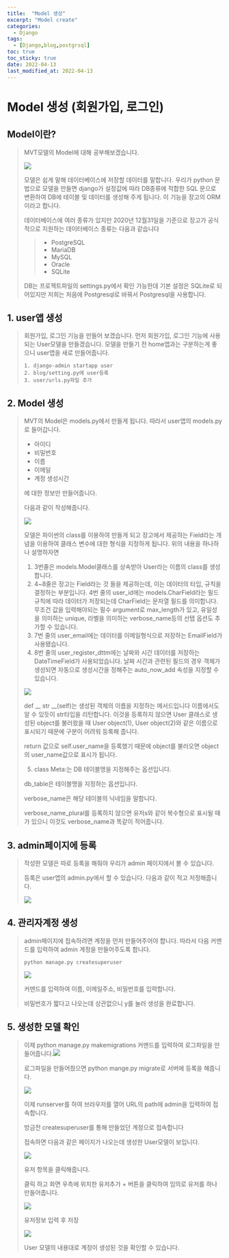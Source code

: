 ```yaml
---
title:  "Model 생성"
excerpt: "Model create"
categories:
  - Django 
tags:
  - [Django,blog,postgrsql]
toc: true
toc_sticky: true
date: 2022-04-13
last_modified_at: 2022-04-13
---
```

# Model 생성 (회원가입, 로그인)

##  Model이란?

> MVT모델의 Model에 대해 공부해보겠습니다.
>
> ![](https://img1.daumcdn.net/thumb/R1280x0/?scode=mtistory2&fname=https%3A%2F%2Fblog.kakaocdn.net%2Fdn%2Fd3wTQI%2FbtqROeURiGg%2FJhQIGJXtiDMAKUh8jxLE2K%2Fimg.jpg)
>
> 모델은 쉽게 말해 데이터베이스에 저장할 데이터를 말합니다. 우리가 python 문법으로 모델을 만들면 django가 설정값에 따라 DB종류에 적합한 SQL 문으로 변환하여 DB에 테이블 및 데이터를 생성해 주게 됩니다. 이 기능을 장고의 ORM이라고 합니다.
>
> 데이터베이스에 여러 종류가 있지만 2020년 12월31일을 기준으로 장고가 공식적으로 지원하는 데이터베이스 종류는 다음과 같습니다
>
> > - PostgreSQL
> > - MariaDB
> > - MySQL
> > - Oracle
> > - SQLite
>
> DB는 프로젝트파일의 settings.py에서 확인 가능한데 기본 설정은 SQLite로 되어있지만 저희는 처음에 Postgresql로 바꿔서 Postgresql을 사용합니다.

## 1. user앱 생성

> 회원가입, 로그인 기능을 만들어 보겠습니다. 먼저 회원가입, 로그인 기능에 사용되는 User모델을 만들겠습니다. 모델을 만들기 전 home앱과는 구분하는게 좋으니 user앱을 새로 만들어줍니다.
>
> ~~~
> 1. django-admin startapp user
> 2. blog/setting.py에 user등록
> 3. user/urls.py파일 추가
> ~~~

## 2. Model 생성

>MVT의 Model은 models.py에서 만들게 됩니다. 따라서 user앱의 models.py로 들어갑니다.
>
>- 아이디
>- 비밀번호
>- 이름
>- 이메일
>- 계정 생성시간
>
>에 대한 정보만 만들어줍니다.
>
>다음과 같이 작성해줍니다.
>
>![](https://img1.daumcdn.net/thumb/R1280x0/?scode=mtistory2&fname=https%3A%2F%2Fblog.kakaocdn.net%2Fdn%2FUY5bM%2FbtqR6uIcV3g%2FoqmJocftMK5nDU0q30LVm1%2Fimg.png)
>
>모델은 파이썬의 class를 이용하여 만들게 되고 장고에서 제공하는 Field라는 개념을 이용하여 클래스 변수에 대한 형식을 지정하게 됩니다. 위의 내용을 하나하나 설명하자면
>
>1. 3번줄은 models.Model클래스를 상속받아 User라는 이름의 class를 생성합니다.
>2. 4~8줄은 장고는 Field라는 것 들을 제공하는데, 이는 데이터의 타입, 규칙을 결정하는 부분입니다. 4번 줄의 user_id에는 models.CharField라는 필드 규칙에 따라 데이터가 저장되는데 CharField는 문자열 필드를 의미합니다. 무조건 값을 입력해야되는 필수 argument로 max_length가 있고, 유일성을 의미하는 unique, 라벨을 의미하는 verbose_name등의 선탭 옵션도 추가할 수 있습니다.
>3. 7번 줄의 user_email에는 데이터를 이메일형식으로 저장하는 EmailField가 사용됐습니다.
>4. 8번 줄의 user_register_dttm에는 날짜와 시간 데이터를 저장하는 DateTimeField가 사용되었습니다. 날짜 시간과 관련된 필드의 경우 객체가 생성되면 자동으로 생성시간을 정해주는  auto_now_add 속성을 지정할 수 있습니다.
>
>![](https://img1.daumcdn.net/thumb/R1280x0/?scode=mtistory2&fname=https%3A%2F%2Fblog.kakaocdn.net%2Fdn%2FdFuYsT%2FbtqRL4rsCYd%2FtVQrgX8VXoL6pWy5NiOwcK%2Fimg.png)
>
>def __ str __(self)는 생성된 객체의 이름을 지정하는 메서드입니다 이름에서도 알 수 있듯이 str타입을 리턴합니다. 이것을 등록하지 않으면 User 클래스로 생성된 object를 불러왔을 때 User object(1), User object(2)와 같은 이름으로 표시되기 때문에 구분이 어려워 등록해 줍니다.
>
>return 값으로 self.user_name을 등록했기 때문에 object를 불러오면 object의 user_name값으로 표시가 됩니다.
>
>5. class Meta:는 DB 테이블명을 지정해주는 옵션입니다.
>
>   db_table은 테이블명을 지정하는 옵션입니다.
>
>   verbose_name은 해당 테이블의 닉네임을 말합니다.
>
>   verbose_name_plural를 등록하지 않으면 유저s와 같이 복수형으로 표시될 때가 있으니 이것도 verbose_name과 똑같이 적어줍니다.

## 3. admin페이지에 등록

> 작성한 모델은 따로 등록을 해줘야 우리가 admin 페이지에서 볼 수 있습니다.
>
> 등록은 user앱의 admin.py에서 할 수 있습니다. 다음과 같이 적고 저정해줍니다.
>
> ![](https://img1.daumcdn.net/thumb/R1280x0/?scode=mtistory2&fname=https%3A%2F%2Fblog.kakaocdn.net%2Fdn%2Fb3LrzV%2FbtqR3SP9yXi%2FxXQvA8nnIOLMte4ApKsU7k%2Fimg.png)

## 4. 관리자계정 생성

> admin페이지에 접속하려면 계정을 먼저 만들어주어야 합니다. 따라서 다음 커맨드를 입력하여 admin 계정을 만들어주도록 합니다.
>
> ~~~
> python manage.py createsuperuser
> ~~~
>
> ![](https://img1.daumcdn.net/thumb/R1280x0/?scode=mtistory2&fname=https%3A%2F%2Fblog.kakaocdn.net%2Fdn%2Fc06WAs%2FbtqROe8i7VW%2FkWIOBG71ayK5ukdswOiGCk%2Fimg.png)
>
> 커맨드를 입력하여 이름, 이메일주소, 비밀번호를 입력합니다.
>
> 비밀번호가 짧다고 나오는데 상관없으니 y를 눌러 생성을 완료합니다.

## 5. 생성한 모델 확인

> 이제 python manage.py makemigrations 커맨드를 입력하여 로그파일을 만들어줍니다.![](https://ifh.cc/g/oZw3TJ.jpg)
>
> 로그파일을 만들어줬으면 python mange.py migrate로 서버에 등록을 해줍니다.
>
> ![](https://ifh.cc/g/y0p21c.png)
>
> 이제 runserver를 하여 브라우저를 열어 URL의 path에 admin을 입력하여 접속합니다.
>
> 방금전 createsuperuser를 통해 만들었던 계정으로 접속합니다
>
> 접속하면 다음과 같은 페이지가 나오는데 생성한 User모델이 보입니다.
>
> ![](https://img1.daumcdn.net/thumb/R1280x0/?scode=mtistory2&fname=https%3A%2F%2Fblog.kakaocdn.net%2Fdn%2FbcWX08%2FbtqROdImeFE%2FSK6QFwlPyrRIz3tGrYq2oK%2Fimg.jpg)
>
> 유저 항목을 클릭해줍니다.
>
> 클릭 하고 화면 우측에 위치한 유저추가 + 버튼을 클릭하여 임의로 유저를 하나 만들어줍니다.
>
> ![](https://ifh.cc/g/4nnVTl.png)
>
> 유저정보 입력 후 저장
>
> ![](https://ifh.cc/g/3MWOHy.jpg)
>
> User 모델의 내용대로 계정이 생성된 것을 확인할 수 있습니다.

